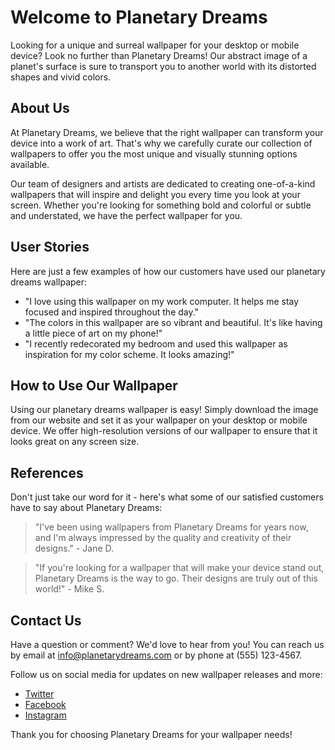 <!--
Write me content for website with wallpaper which alt text is:

"An abstract image of a planet's surface, with distorted shapes and vivid colors that create a surreal and otherworldly feel."

The name/title of the page should not be 1:1 copy of the alt text but rather a real content of the website which is using this wallpaper.

- Use markdown format 
- Start with the heading
- The content should look like a real website 
- Include real sections like references, contact, user stories, etc. use things relevant to the page purpose.
- Feel free to use structure like headings, bullets, numbering, blockquotes, paragraphs, horizontal lines, etc.
- You can use formatting like bold or _italic_
- You can include UTF-8 emojis
- Links should be only #hash anchors (and you can refer to the document itself)
- Do not include images
-->

<!--font:Poppins-->

# Welcome to Planetary Dreams

Looking for a unique and surreal wallpaper for your desktop or mobile device? Look no further than Planetary Dreams! Our abstract image of a planet's surface is sure to transport you to another world with its distorted shapes and vivid colors.

## About Us

At Planetary Dreams, we believe that the right wallpaper can transform your device into a work of art. That's why we carefully curate our collection of wallpapers to offer you the most unique and visually stunning options available.

Our team of designers and artists are dedicated to creating one-of-a-kind wallpapers that will inspire and delight you every time you look at your screen. Whether you're looking for something bold and colorful or subtle and understated, we have the perfect wallpaper for you.

## User Stories

Here are just a few examples of how our customers have used our planetary dreams wallpaper:

- "I love using this wallpaper on my work computer. It helps me stay focused and inspired throughout the day."
- "The colors in this wallpaper are so vibrant and beautiful. It's like having a little piece of art on my phone!"
- "I recently redecorated my bedroom and used this wallpaper as inspiration for my color scheme. It looks amazing!"

## How to Use Our Wallpaper

Using our planetary dreams wallpaper is easy! Simply download the image from our website and set it as your wallpaper on your desktop or mobile device. We offer high-resolution versions of our wallpaper to ensure that it looks great on any screen size.

## References

Don't just take our word for it - here's what some of our satisfied customers have to say about Planetary Dreams:

> "I've been using wallpapers from Planetary Dreams for years now, and I'm always impressed by the quality and creativity of their designs." - Jane D.

> "If you're looking for a wallpaper that will make your device stand out, Planetary Dreams is the way to go. Their designs are truly out of this world!" - Mike S.

## Contact Us

Have a question or comment? We'd love to hear from you! You can reach us by email at [info@planetarydreams.com](mailto:info@planetarydreams.com) or by phone at (555) 123-4567.

Follow us on social media for updates on new wallpaper releases and more:

- [Twitter](#)
- [Facebook](#)
- [Instagram](#)

Thank you for choosing Planetary Dreams for your wallpaper needs!
